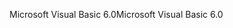 <span data-ttu-id="cde92-101">Microsoft Visual Basic 6.0</span><span class="sxs-lookup"><span data-stu-id="cde92-101">Microsoft Visual Basic 6.0</span></span>